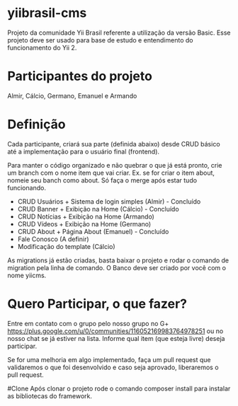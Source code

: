 # yiibrasil-cms
Projeto da comunidade Yii Brasil referente a utilização da versão Basic. Esse projeto deve ser usado para base de estudo e entendimento do funcionamento do Yii 2.

# Participantes do projeto
Almir, Cálcio, Germano, Emanuel e Armando

# Definição
Cada participante, criará sua parte (definida abaixo) desde CRUD básico até a implementação para o usuário final (frontend).

Para manter o código organizado e não quebrar o que já está pronto, crie um branch com o nome item que vai criar. Ex. se for criar o item about, nomeie seu banch como about. Só faça o merge após estar tudo funcionando.

  - CRUD Usuários + Sistema de login simples (Almir) - Concluído
  - CRUD Banner + Exibição na Home (Cálcio) - Concluído
  - CRUD Notícias + Exibição na Home (Armando)
  - CRUD Vídeos + Exibição na Home (Germano)
  - CRUD About + Página About (Emanuel) - Concluído
  - Fale Conosco (A definir)
  - Modificação do template (Cálcio)

﻿As migrations já estão criadas, basta baixar o projeto e rodar o comando de migration pela linha de comando. O Banco deve ser criado por você com o nome yiicms.

# Quero Participar, o que fazer?
Entre em contato com o grupo pelo nosso grupo no G+ https://plus.google.com/u/0/communities/116052169983764978251 ou no nosso chat se já estiver na lista. Informe qual item (que esteja livre) deseja participar.

Se for uma melhoria em algo implementado, faça um pull request que validaremos o que foi desenvolvido e caso seja aprovado, liberaremos o pull request.

#Clone
Após clonar o projeto rode o comando composer install para instalar as bibliotecas do framework.
